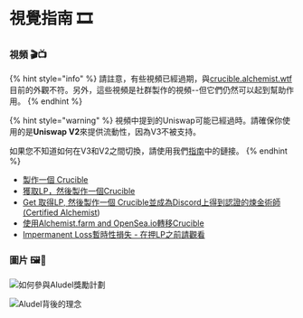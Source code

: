 # 視覺指南 🎞

### 視頻 🎬📺 

{% hint style="info" %}
請註意，有些視頻已經過期，與[crucible.alchemist.wtf](http://crucible.alchemist.wtf/)目前的外觀不符。另外，這些視頻是社群製作的視頻--但它們仍然可以起到幫助作用。
{% endhint %}

{% hint style="warning" %}
視頻中提到的Uniswap可能已經過時。請確保你使用的是**Uniswap V2**來提供流動性，因為V3不被支持。

如果您不知道如何在V3和V2之間切換，請使用我們[指南](../acquiring-and-subscribing.md)中的鏈接。
{% endhint %}

* [製作一個 Crucible](https://www.youtube.com/watch?v=Rl9Rf-3Sp-8)​
* [獲取LP，然後製作一個Crucible](https://www.youtube.com/watch?v=Ga1qcQ6x3as)
* [Get 取得LP, 然後製作一個 ](https://www.youtube.com/watch?v=k7MO1QpqCds)[Crucible並成為Discord上得到認證的煉金術師\(Certified Alchemist](https://www.youtube.com/watch?v=k7MO1QpqCds)\)
* [使用Alchemist.farm and OpenSea.io轉移Crucible](https://www.youtube.com/watch?v=i2MCYimelBM)
* [Impermanent Loss暫時性損失 - 在押LP之前請觀看](https://www.youtube.com/watch?v=8XJ1MSTEuU0)

### 圖片 🖼🎨



![&#x5982;&#x4F55;&#x53C3;&#x8207;Aludel&#x734E;&#x52F5;&#x8A08;&#x5283; ](https://i.imgur.com/7sK0Jr2.png)

![Aludel&#x80CC;&#x5F8C;&#x7684;&#x7406;&#x5FF5;](https://i.imgur.com/sutIhed.png)



